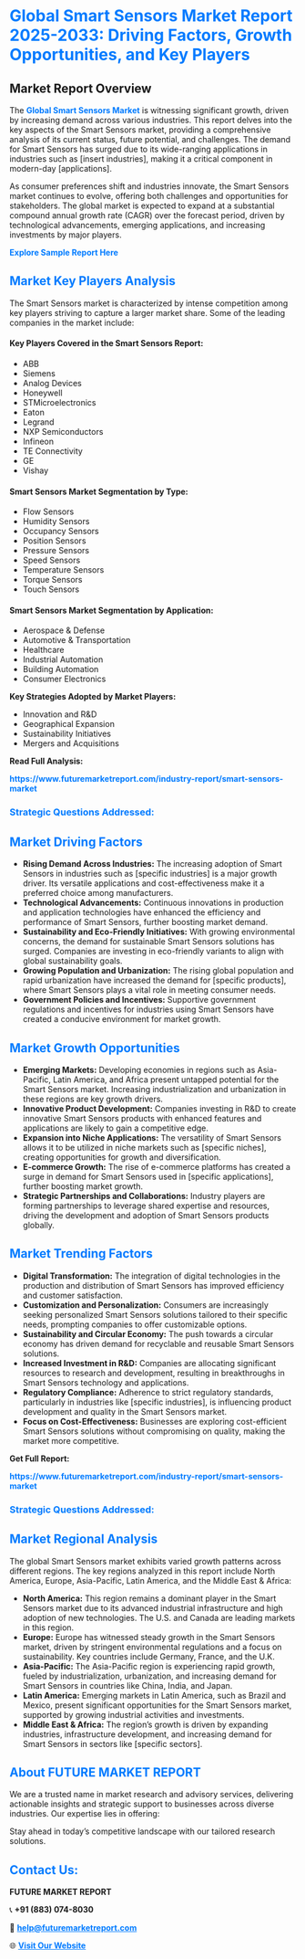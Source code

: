 <h1 style="color: #007BFF;">Global Smart Sensors Market Report 2025-2033: Driving Factors, Growth Opportunities, and Key Players</h1>

<section id="overview">
<h2>Market Report Overview</h2>
<p>The <a href="https://www.futuremarketreport.com/industry-report/smart-sensors-market" style="color: #007BFF; text-decoration: none;"><strong>Global Smart Sensors Market</strong></a> is witnessing significant growth, driven by increasing demand across various industries. This report delves into the key aspects of the Smart Sensors market, providing a comprehensive analysis of its current status, future potential, and challenges. The demand for Smart Sensors has surged due to its wide-ranging applications in industries such as [insert industries], making it a critical component in modern-day [applications].</p>
<p>As consumer preferences shift and industries innovate, the Smart Sensors market continues to evolve, offering both challenges and opportunities for stakeholders. The global market is expected to expand at a substantial compound annual growth rate (CAGR) over the forecast period, driven by technological advancements, emerging applications, and increasing investments by major players.</p>
</section>

<section id="overview">
<p><a href="https://www.futuremarketreport.com/request-sample/reportId=116191" style="color: #007BFF; text-decoration: none;"><strong>Explore Sample Report Here</strong></a></p>
</section>

<section id="key-players">
<h2 style="color: #007BFF;">Market Key Players Analysis</h2>
<p>The Smart Sensors market is characterized by intense competition among key players striving to capture a larger market share. Some of the leading companies in the market include:</p>
<h4>Key Players Covered in the Smart Sensors Report:</h4>
<ul><li>ABB</li><li>Siemens</li><li>Analog Devices</li><li>Honeywell</li><li>STMicroelectronics</li><li>Eaton</li><li>Legrand</li><li>NXP Semiconductors</li><li>Infineon</li><li>TE Connectivity</li><li>GE</li><li>Vishay</li></ul>
<h4>Smart Sensors Market Segmentation by Type:</h4>
<ul><li>Flow Sensors</li><li>Humidity Sensors</li><li>Occupancy Sensors</li><li>Position Sensors</li><li>Pressure Sensors</li><li>Speed Sensors</li><li>Temperature Sensors</li><li>Torque Sensors</li><li>Touch Sensors</li></ul>

<h4>Smart Sensors Market Segmentation by Application:</h4>
<ul><li>Aerospace &amp; Defense</li><li>Automotive &amp; Transportation</li><li>Healthcare</li><li>Industrial Automation</li><li>Building Automation</li><li>Consumer Electronics</li></ul>
<p><strong>Key Strategies Adopted by Market Players:</strong></p>
<ul>
<li>Innovation and R&D</li>
<li>Geographical Expansion</li>
<li>Sustainability Initiatives</li>
<li>Mergers and Acquisitions</li>
</ul>
</section>

<section>
<p><strong>Read Full Analysis: </strong></p><a href="https://www.futuremarketreport.com/industry-report/smart-sensors-market" style="color: #007BFF; text-decoration: none;"><strong>https://www.futuremarketreport.com/industry-report/smart-sensors-market</strong></a>
<h3 style="color: #007BFF;">Strategic Questions Addressed:</h3>
</section>

<section id="driving-factors">
<h2 style="color: #007BFF;">Market Driving Factors</h2>
<ul>
<li><strong>Rising Demand Across Industries:</strong> The increasing adoption of Smart Sensors in industries such as [specific industries] is a major growth driver. Its versatile applications and cost-effectiveness make it a preferred choice among manufacturers.</li>
<li><strong>Technological Advancements:</strong> Continuous innovations in production and application technologies have enhanced the efficiency and performance of Smart Sensors, further boosting market demand.</li>
<li><strong>Sustainability and Eco-Friendly Initiatives:</strong> With growing environmental concerns, the demand for sustainable Smart Sensors solutions has surged. Companies are investing in eco-friendly variants to align with global sustainability goals.</li>
<li><strong>Growing Population and Urbanization:</strong> The rising global population and rapid urbanization have increased the demand for [specific products], where Smart Sensors plays a vital role in meeting consumer needs.</li>
<li><strong>Government Policies and Incentives:</strong> Supportive government regulations and incentives for industries using Smart Sensors have created a conducive environment for market growth.</li>
</ul>
</section>

<section id="growth-opportunities">
<h2 style="color: #007BFF;">Market Growth Opportunities</h2>
<ul>
<li><strong>Emerging Markets:</strong> Developing economies in regions such as Asia-Pacific, Latin America, and Africa present untapped potential for the Smart Sensors market. Increasing industrialization and urbanization in these regions are key growth drivers.</li>
<li><strong>Innovative Product Development:</strong> Companies investing in R&D to create innovative Smart Sensors products with enhanced features and applications are likely to gain a competitive edge.</li>
<li><strong>Expansion into Niche Applications:</strong> The versatility of Smart Sensors allows it to be utilized in niche markets such as [specific niches], creating opportunities for growth and diversification.</li>
<li><strong>E-commerce Growth:</strong> The rise of e-commerce platforms has created a surge in demand for Smart Sensors used in [specific applications], further boosting market growth.</li>
<li><strong>Strategic Partnerships and Collaborations:</strong> Industry players are forming partnerships to leverage shared expertise and resources, driving the development and adoption of Smart Sensors products globally.</li>
</ul>
</section>

<section id="trending-factors">
<h2 style="color: #007BFF;">Market Trending Factors</h2>
<ul>
<li><strong>Digital Transformation:</strong> The integration of digital technologies in the production and distribution of Smart Sensors has improved efficiency and customer satisfaction.</li>
<li><strong>Customization and Personalization:</strong> Consumers are increasingly seeking personalized Smart Sensors solutions tailored to their specific needs, prompting companies to offer customizable options.</li>
<li><strong>Sustainability and Circular Economy:</strong> The push towards a circular economy has driven demand for recyclable and reusable Smart Sensors solutions.</li>
<li><strong>Increased Investment in R&D:</strong> Companies are allocating significant resources to research and development, resulting in breakthroughs in Smart Sensors technology and applications.</li>
<li><strong>Regulatory Compliance:</strong> Adherence to strict regulatory standards, particularly in industries like [specific industries], is influencing product development and quality in the Smart Sensors market.</li>
<li><strong>Focus on Cost-Effectiveness:</strong> Businesses are exploring cost-efficient Smart Sensors solutions without compromising on quality, making the market more competitive.</li>
</ul>
</section>

<section>
<p><strong>Get Full Report: </strong></p><a href="https://www.futuremarketreport.com/industry-report/smart-sensors-market" style="color: #007BFF; text-decoration: none;"><strong>https://www.futuremarketreport.com/industry-report/smart-sensors-market</strong></a>
<h3 style="color: #007BFF;">Strategic Questions Addressed:</h3>
</section>


<section id="regional-analysis">
<h2 style="color: #007BFF;">Market Regional Analysis</h2>
<p>The global Smart Sensors market exhibits varied growth patterns across different regions. The key regions analyzed in this report include North America, Europe, Asia-Pacific, Latin America, and the Middle East & Africa:</p>
<ul>
<li><strong>North America:</strong> This region remains a dominant player in the Smart Sensors market due to its advanced industrial infrastructure and high adoption of new technologies. The U.S. and Canada are leading markets in this region.</li>
<li><strong>Europe:</strong> Europe has witnessed steady growth in the Smart Sensors market, driven by stringent environmental regulations and a focus on sustainability. Key countries include Germany, France, and the U.K.</li>
<li><strong>Asia-Pacific:</strong> The Asia-Pacific region is experiencing rapid growth, fueled by industrialization, urbanization, and increasing demand for Smart Sensors in countries like China, India, and Japan.</li>
<li><strong>Latin America:</strong> Emerging markets in Latin America, such as Brazil and Mexico, present significant opportunities for the Smart Sensors market, supported by growing industrial activities and investments.</li>
<li><strong>Middle East & Africa:</strong> The region’s growth is driven by expanding industries, infrastructure development, and increasing demand for Smart Sensors in sectors like [specific sectors].</li>
</ul>
</section>

<footer>
<h2 style="color: #007BFF;">About FUTURE MARKET REPORT</h2>
<p>We are a trusted name in market research and advisory services, delivering actionable insights and strategic support to businesses across diverse industries. Our expertise lies in offering:</p>

<p>Stay ahead in today’s competitive landscape with our tailored research solutions.</p>

<h2 style="color: #007BFF;">Contact Us:</h2>
<p><strong>FUTURE MARKET REPORT</strong></p>
<p>📞 <strong>+91 (883) 074-8030</strong></p>
<p>📧 <strong><a href="mailto:help@futuremarketreport.com" style="color: #007BFF;">help@futuremarketreport.com</a></strong></p>
<p>🌐 <strong><a href="https://www.futuremarketreport.com/" style="color: #007BFF;">Visit Our Website</a></strong></p>
</footer>